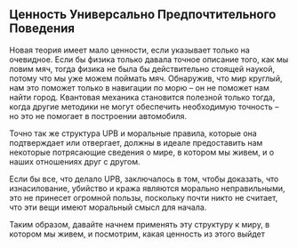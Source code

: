 ﻿## Ценность Универсально Предпочтительного Поведения

Новая теория имеет мало ценности, если указывает только на очевидное. Если бы физика только давала точное описание того, как мы ловим мяч, тогда физика не была бы действительно стоящей наукой, потому что мы уже можем поймать мяч. Обнаружив, что мир круглый, нам это поможет только в навигации по морю – он не поможет нам найти город. Квантовая механика становится полезной только тогда, когда другие методики не могут обеспечить необходимую точность – но это не помогает в построении автомобиля.

Точно так же структура UPB и моральные правила, которые она подтверждает или отвергает, должны в идеале предоставить нам некоторые потрясающие сведения о мире, в котором мы живем, и о наших отношениях друг с другом.

Если бы все, что делало UPB, заключалось в том, чтобы доказать, что изнасилование, убийство и кража являются морально неправильными, это не принесет огромной пользы, поскольку почти никто не считает, что эти вещи имеют моральный смысл для начала.

Таким образом, давайте начнем применять эту структуру к миру, в котором мы живем, и посмотрим, какая ценность из этого выйдет